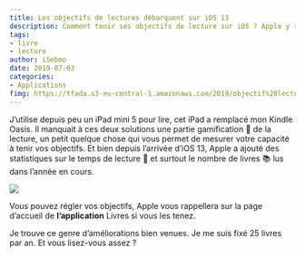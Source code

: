 ```yaml
---
title: Les objectifs de lectures débarquent sur iOS 13
description: Comment tenir ses objectifs de lecture sur iOS ? Apple y répond avec la nouvelle version. Plus d’excuses pour ne pas lire. 
tags: 
- livre
- lecture
author: iSebmo
date: 2019-07-03
categories: 
- Applications
fimg: https://tfada.s3-eu-central-1.amazonaws.com/2019/objectif%20lecture%20ipad%20mini.jpeg
--- 
```


J’utilise depuis peu un iPad mini 5 pour lire, cet iPad a remplacé mon Kindle Oasis. Il manquait à ces deux solutions une partie gamification 🧸 de la lecture, un petit quelque chose qui vous permet de mesurer votre capacité à tenir vos objectifs. Et bien depuis l’arrivée d’iOS 13, Apple a ajouté des statistiques sur le temps de lecture 📖 et surtout le nombre de livres 📚 lus dans l’année en cours. 

![](https://tfada.s3-eu-central-1.amazonaws.com/2019/IMG_0004.jpeg)

Vous pouvez régler vos objectifs, Apple vous rappellera sur la page d’accueil de **l’application** Livres si vous les tenez. 

Je trouve ce genre d’améliorations bien venues. Je me suis fixé 25 livres par an. Et vous lisez-vous assez ?